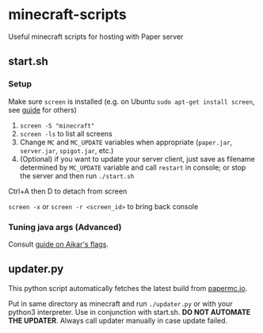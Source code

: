 # minecraft-scripts
Useful minecraft scripts for hosting with Paper server



## start.sh
### Setup
Make sure `screen` is installed (e.g. on Ubuntu `sudo apt-get install screen`, see [guide](https://linuxize.com/post/how-to-use-linux-screen/) for others)

1. `screen -S "minecraft"`
2. `screen -ls` to list all screens
3. Change `MC` and `MC_UPDATE` variables when appropriate (`paper.jar`, `server.jar`, `spigot.jar`, etc.)
4. (Optional) if you want to update your server client, just save as filename determined by `MC_UPDATE` variable and call `restart` in console; or stop the server and then run `./start.sh`

Ctrl+A then D to detach from screen

`screen -x` or `screen -r <screen_id>` to bring back console

### Tuning java args (Advanced)
Consult [guide on Aikar's flags](https://mcflags.emc.gs/).

## updater.py
This python script automatically fetches the latest build from [papermc.io](https://papermc.io).

Put in same directory as minecraft and run `./updater.py` or with your python3 interpreter. 
Use in conjunction with start.sh. 
**DO NOT AUTOMATE THE UPDATER**.
Always call updater manually in case update failed.
